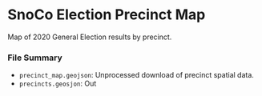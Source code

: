 # SnoCo Election Precinct Map
Map of 2020 General Election results by precinct.

### File Summary
- `precinct_map.geojson`: Unprocessed download of precinct spatial data.
- `precincts.geosjon`: Out